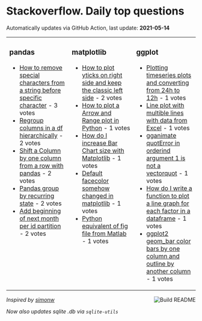 # Stackoverflow. Daily top questions 

Automatically updates via GitHub Action, last update: **<!-- date starts -->2021-05-14<!-- date ends -->**


<table><tr><td valign="top" width="33%">

### pandas
<!-- pandas starts -->
* [How to remove special characters from a string before specific character](https://stackoverflow.com/questions/67540087/how-to-remove-special-characters-from-a-string-before-specific-character) - 3 votes
* [Regroup columns in a df hierarchically](https://stackoverflow.com/questions/67533913/regroup-columns-in-a-df-hierarchically) - 2 votes
* [Shift a Column by one column from a row with pandas](https://stackoverflow.com/questions/67531808/shift-a-column-by-one-column-from-a-row-with-pandas) - 2 votes
* [Pandas group by recurring state](https://stackoverflow.com/questions/67531930/pandas-group-by-recurring-state) - 2 votes
* [Add beginning of next month per id partition](https://stackoverflow.com/questions/67535540/add-beginning-of-next-month-per-id-partition) - 2 votes
<!-- pandas ends -->
</td><td valign="top" width="34%">


### matplotlib
<!-- matplotlib starts -->
* [How to plot yticks on right side and keep the classic left side](https://stackoverflow.com/questions/67538091/how-to-plot-yticks-on-right-side-and-keep-the-classic-left-side) - 2 votes
* [How to plot a Arrow and Range plot in Python](https://stackoverflow.com/questions/67530386/how-to-plot-a-arrow-and-range-plot-in-python) - 1 votes
* [How do I increase Bar Chart size with Matplotlib](https://stackoverflow.com/questions/67539180/how-do-i-increase-bar-chart-size-with-matplotlib) - 1 votes
* [Default facecolor somehow changed in matplotlib](https://stackoverflow.com/questions/67538083/default-facecolor-somehow-changed-in-matplotlib) - 1 votes
* [Python equivalent of fig file from Matlab](https://stackoverflow.com/questions/67538039/python-equivalent-of-fig-file-from-matlab) - 1 votes
<!-- matplotlib ends -->
</td><td valign="top" width="34%">


### ggplot
<!-- ggplot2 starts -->
* [Plotting timeseries plots and converting from 24h to 12h](https://stackoverflow.com/questions/67539056/plotting-time-series-plots-and-converting-from-24-h-to-12-h) - 1 votes
* [Line plot with multible lines with data from Excel](https://stackoverflow.com/questions/67535551/line-plot-with-multible-lines-with-data-from-excel) - 1 votes
* [gganimate quotError in orderind  argument 1 is not a vectorquot](https://stackoverflow.com/questions/67535379/gganimate-error-in-orderind-argument-1-is-not-a-vector) - 1 votes
* [How do I write a function to plot a line graph for each factor in a dataframe](https://stackoverflow.com/questions/67528741/how-do-i-write-a-function-to-plot-a-line-graph-for-each-factor-in-a-dataframe) - 1 votes
* [ggplot2 geom_bar color bars by one column and outline by another column](https://stackoverflow.com/questions/67528114/ggplot2-geom-bar-color-bars-by-one-column-and-outline-by-another-column) - 1 votes
<!-- ggplot2 ends -->
</td></tr></table>

<a href="https://github.com/hp0404/hp0404/actions"><img src="https://github.com/hp0404/hp0404/workflows/Build%20README/badge.svg" align="right" alt="Build README"></a> <p>*Inspired by  [simonw](https://github.com/simonw/simonw)*</p> <p> *Now also updates sqlite .db via `sqlite-utils`* </p>
